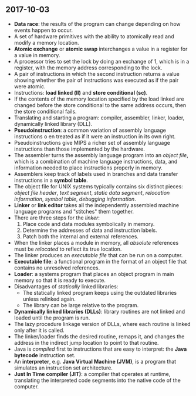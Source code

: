 ## 2017-10-03

- __Data race__: the results of the program can change depending on how events happen to occur.
- A set of hardware primitives with the ability to atomically read and modify a memory location.
- __Atomic exchange__ or __atomic swap__ interchanges a value in a register for a value in memory.
- A processor tries to set the lock by doing an exchange of 1, which is in a register, with the memory address corresponding to the lock.
- A pair of instructions in which the second instruction returns a value showing whether the pair of instructions was executed as if the pair were atomic.
- Instructions: __load linked (ll)__ and __store conditional (sc)__.
- If the contents of the memory location specified by the load linked are changed before the store conditional to the same address occurs, then the store conditional fails.
- Translating and starting a program: compiler, assembler, linker, loader, dynamically linked library (DLL).
- __Pseudoinstruction__: a common variation of assembly language instructions o en treated as if it were an instruction in its own right.
- Pseudoinstructions give MIPS a richer set of assembly language instructions than those implemented by the hardware.
- The assembler turns the assembly language program into an _object file_, which is a combination of machine language instructions, data, and information needed to place instructions properly in memory.
- Assemblers keep track of labels used in branches and data transfer instructions in a __symbol table__.
- The object file for UNIX systems typically contains six distinct pieces: _object file header_, _text segment_, _static data segment_, _relocation information_, _symbol table_, _debugging information_.
- __Linker__ or __link editor__ takes all the independently assembled machine language programs and "stitches" them together.
- There are three steps for the _linker_:
    1. Place code and data modules symbolically in memory.
    2. Determine the addresses of data and instruction labels.
    3. Patch both the internal and external references.
- When the linker places a module in memory, all _absolute_ references must be _relocated_ to reflect its true location.
- The linker produces an _executable file_ that can be run on a computer.
- __Executable file__: a functional program in the format of an object file that contains no unresolved references.
- __Loader__: a systems program that places an object program in main memory so that it is ready to execute.
- Disadvantages of _statically_ linked libraries:
    - The statically linked program keeps using the outdated libraries unless relinked again.
    - The library can be large relative to the program.
- __Dynamically linked libraries (DLLs)__: library routines are not linked and loaded until the program is run.
- The lazy procedure linkage version of DLLs, where each routine is linked only after it is called.
- The linker/loader finds the desired routine, remaps it, and changes the address in the indirect jump location to point to that routine.
- Java is _compiled_ first to instructions that are easy to interpret: the __Java bytecode__ instruction set.
- An __interpreter__, e.g. __Java Virtual Machine (JVM)__, is a program that simulates an instruction set architecture.
- __Just In Time compiler (JIT)__: a compiler that operates at runtime, translating the interpreted code segments into the native code of the computer.
